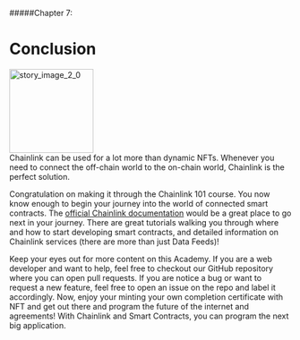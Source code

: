 #####Chapter 7:

# Conclusion

<ContentWrapp>
  <div class="imgContainer">
    <img alt="story_image_2_0" src="/images/chapter/man.svg" width="150px" height="150px">
  </div>

  <div class="itemsContainer">
    <div class="item-text">
     Chainlink can be used for a lot more than dynamic NFTs. Whenever you need to connect the off-chain world to the on-chain world, Chainlink is the perfect solution.  
    </div>
  </div>
</ContentWrapp>

Congratulation on making it through the Chainlink 101 course. You now know enough to begin your journey into the world of connected smart contracts. The [official Chainlink documentation](https://docs.chain.link/) would be a great place to go next in your journey. There are great tutorials walking you through where and how to start developing smart contracts, and detailed information on Chainlink services (there are more than just Data Feeds)!

Keep your eyes out for more content on this Academy. If you are a web developer and want to help, feel free to checkout our GitHub repository where you can open pull requests. If you are notice a bug or want to request a new feature, feel free to open an issue on the repo and label it accordingly. Now, enjoy your minting your own completion certificate with NFT and get out there and program the future of the internet and agreements! With Chainlink and Smart Contracts, you can program the next big application.
